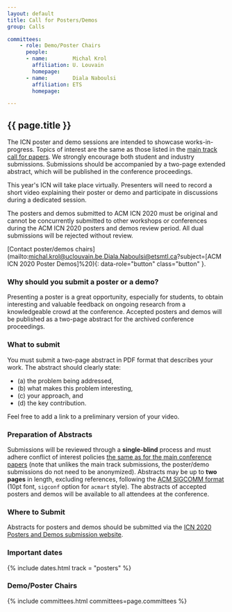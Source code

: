 ```yaml
---
layout: default
title: Call for Posters/Demos
group: Calls

committees:
    - role: Demo/Poster Chairs
      people:
      - name:        Michal Krol
        affiliation: U. Louvain
        homepage:    
      - name:        Diala Naboulsi
        affiliation: ETS
        homepage:    

---
```


## {{ page.title }}

The ICN poster and demo sessions are intended to showcase works-in-progress.
Topics of interest are the same as those listed in the [main track call for papers](cfp.html).
We strongly encourage both student and industry submissions.
Submissions should be accompanied by a two-page extended abstract, which will be published in the conference proceedings.

This year's ICN will take place virtually.
Presenters will need to record a short video explaining their poster or demo and participate in discussions during a dedicated session.

The posters and demos submitted to ACM ICN 2020 must be original and cannot be concurrently submitted to other workshops or conferences during the ACM ICN 2020 posters and demos review period.
All dual submissions will be rejected without review.

[Contact poster/demos chairs](mailto:michal.krol@uclouvain.be,Diala.Naboulsi@etsmtl.ca?subject=[ACM ICN 2020 Poster Demos]%20){: data-role="button" class="button" }.

### Why should you submit a poster or a demo?

Presenting a poster is a great opportunity, especially for students, to obtain interesting and valuable feedback on ongoing research from a knowledgeable crowd at the conference.
Accepted posters and demos will be published as a two-page abstract for the archived conference proceedings. 

### What to submit

You must submit a two-page abstract in PDF format that describes your work.
The abstract should clearly state:
- (a) the problem being addressed,
- (b) what makes this problem interesting,
- (c) your approach, and
- (d) the key contribution.

Feel free to add a link to a preliminary version of your video.

### Preparation of Abstracts

Submissions will be reviewed through a **single-blind** process and must adhere conflict of interest policies [the same as for the main conference papers](cfp.html) (note that unlikes the main track submissions, the poster/demo submissions do not need to be anonymized).
Abstracts may be up to **two pages** in length, excluding references, following the [ACM SIGCOMM format](https://github.com/conference-websites/acmart-sigproc-template/) (10pt font, `sigconf` option for `acmart` style).
The abstracts of accepted posters and demos will be available to all attendees at the conference.

### Where to Submit

Abstracts for posters and demos should be submitted via the [ICN 2020 Posters and Demos submission website](https://icn20posterdemo.hotcrp.com/).

### Important dates

{% include dates.html track = "posters" %}

### Demo/Poster Chairs

{% include committees.html committees=page.committees %}
